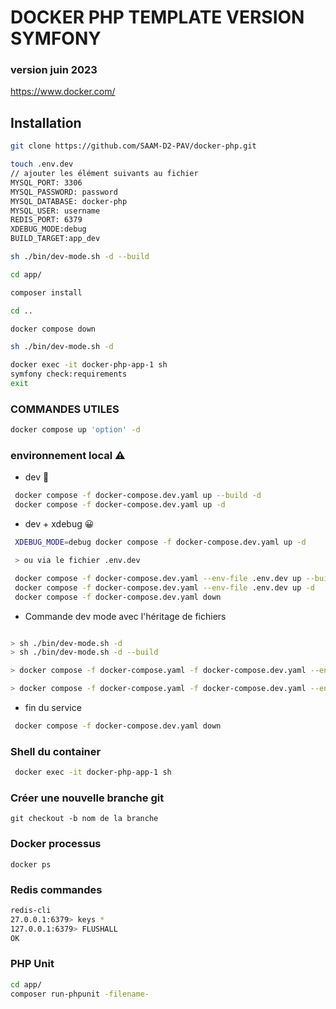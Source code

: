 # DOCKER PHP TEMPLATE VERSION SYMFONY
### version juin 2023
https://www.docker.com/

## Installation


```sh
git clone https://github.com/SAAM-D2-PAV/docker-php.git

touch .env.dev
// ajouter les élément suivants au fichier
MYSQL_PORT: 3306
MYSQL_PASSWORD: password
MYSQL_DATABASE: docker-php
MYSQL_USER: username
REDIS_PORT: 6379
XDEBUG_MODE:debug
BUILD_TARGET:app_dev

sh ./bin/dev-mode.sh -d --build

cd app/

composer install

cd ..

docker compose down

sh ./bin/dev-mode.sh -d

docker exec -it docker-php-app-1 sh
symfony check:requirements
exit
```

### COMMANDES UTILES 

```sh
docker compose up 'option' -d
```
 ### environnement local ⚠

- dev 🥴

```sh
 docker compose -f docker-compose.dev.yaml up --build -d
 docker compose -f docker-compose.dev.yaml up -d
```

- dev + xdebug 😀

```sh
 XDEBUG_MODE=debug docker compose -f docker-compose.dev.yaml up -d

 > ou via le fichier .env.dev

 docker compose -f docker-compose.dev.yaml --env-file .env.dev up --build -d
 docker compose -f docker-compose.dev.yaml --env-file .env.dev up -d
 docker compose -f docker-compose.dev.yaml down
```

- Commande dev mode avec l'héritage de fichiers

```sh

> sh ./bin/dev-mode.sh -d  
> sh ./bin/dev-mode.sh -d --build

> docker compose -f docker-compose.yaml -f docker-compose.dev.yaml --env-file .env.dev up --build -d

> docker compose -f docker-compose.yaml -f docker-compose.dev.yaml --env-file .env.dev up -d
```

- fin du service

```sh
 docker compose -f docker-compose.dev.yaml down
```


### Shell du container
```sh
 docker exec -it docker-php-app-1 sh
 ```

 ### Créer une nouvelle branche git 
 `git checkout -b nom de la branche  `


### Docker processus
`docker ps`

### Redis commandes
```sh
redis-cli
27.0.0.1:6379> keys *
127.0.0.1:6379> FLUSHALL
OK
 ```

 ### PHP Unit
```sh
cd app/
composer run-phpunit -filename-
 ```